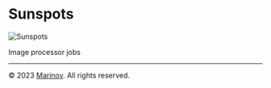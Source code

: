 # Sunspots

![Sunspots](https://github.com/Yrkki/cv-generator-life-logo/blob/master/favicon/cv-generator-life-logo/favicon/favicon.ico?raw=true)

Image processor jobs

---

© 2023 [Marinov](http://marinov.link "Marinov"). All rights reserved.
